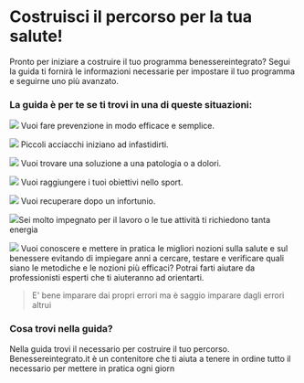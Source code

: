# Costruisci il percorso per la tua salute! 

Pronto per iniziare a costruire il tuo programma  benessereintegrato? 
Segui la guida ti fornirà le informazioni necessarie per impostare il tuo programma e seguirne uno più avanzato.
  
### La guida è per te se ti trovi in una di queste situazioni:

<img src="http://localhost:4000/images/emoticons/prevenzione.gif">  Vuoi fare prevenzione in modo efficace e semplice. 


<img src="http://localhost:4000/images/emoticons/revisione.gif">  Piccoli acciacchi iniziano ad infastidirti.

<img src="http://localhost:4000/images/emoticons/malato.gif"> Vuoi trovare una soluzione a una patologia o a dolori.

<img src="http://localhost:4000/images/emoticons/obiettivi.gif"> Vuoi raggiungere i tuoi obiettivi nello sport.

<img src="http://localhost:4000//images/emoticons/recupero-info.png">  Vuoi recuperare dopo un infortunio.

  

<img src="http://localhost:4000/images/emoticons/performances.gif">Sei molto impegnato per il lavoro o  le tue attività ti richiedono tanta energia
  

<img src="http://localhost:4000/images/emoticons/graduated.gif"> Vuoi conoscere e mettere in pratica le migliori  nozioni sulla salute e sul benessere evitando di impiegare anni a cercare, testare e verificare quali siano le metodiche e le nozioni più efficaci? Potrai farti aiutare da professionisti esperti che ti aiuteranno ad orientarti.

> E' bene imparare dai propri errori ma è saggio imparare dagli errori altrui 


### Cosa trovi nella guida?

Nella guida trovi il necessario per costruire il tuo percorso.
Benessereintegrato.it è un contenitore che ti aiuta a tenere in ordine tutto il necessario per mettere in pratica ogni giorn
 
<!--stackedit_data:
eyJoaXN0b3J5IjpbMTQ3NzI5MDc0OSwtMTk4ODUzOTc5MSwyMD
kwNjQ2NzM3LDExOTI0OTc0XX0=
-->